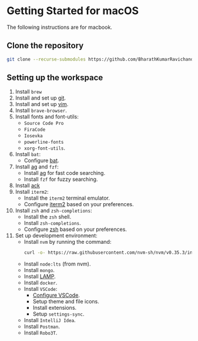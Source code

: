 # Getting Started for macOS
The following instructions are for macbook.

## Clone the repository
```sh
git clone --recurse-submodules https://github.com/BharathKumarRavichandran/dotfiles.git
```


## Setting up the workspace
1. Install `brew`
1. Install and set up [git](/git).
1. Install and set up [vim](/vim).
1. Install `brave-browser`.
1. Install fonts and font-utils:
   - `Source Code Pro`
   - `FiraCode`
   - `Iosevka`
   - `powerline-fonts`
   - `xorg-font-utils`.
1. Install `bat`:
   - Configure [bat](/bat).
1. Install [ag](https://github.com/ggreer/the_silver_searcher) and `fzf`:
	- Install [ag](https://github.com/ggreer/the_silver_searcher) for fast code searching.
	- Install `fzf` for fuzzy searching.
1. Install [ack](https://beyondgrep.com/install/)
1. Install `iterm2`:
	- Install the `iterm2` terminal emulator.
	- Configure [iterm2](/iterm2) based on your preferences.
1. Install `zsh` and `zsh-completions`:
	- Install the `zsh` shell.
	- Install `zsh-completions`.
	- Configure [zsh](/zsh) based on your preferences.
1. Set up development environment:
	- Install `nvm` by running the command:
	  ```sh
	  curl -o- https://raw.githubusercontent.com/nvm-sh/nvm/v0.35.3/install.sh | bash
	  ```
	- Install `node:lts` (from nvm).
	- Install `mongo`.
	- Install [LAMP](https://www.tecmint.com/install-lamp-in-arch-linux/).
	- Install `docker`.
	- Install `VSCode`:
		- [Configure VSCode](/vscode/).
		- Setup theme and file icons.
		- Install extensions.
		- Setup `settings-sync`.
	- Install `IntelliJ Idea`.
	- Install `Postman`.
	- Install `Robo3T`.